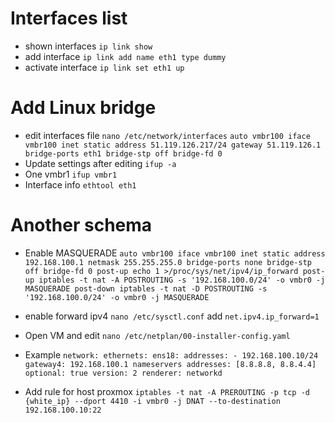 
# Interfaces list

* shown interfaces `ip link show`
* add interface `ip link add name eth1 type dummy`
* activate interface `ip link set eth1 up`

# Add Linux bridge

* edit interfaces file `nano /etc/network/interfaces`
`auto vmbr100
iface vmbr100 inet static
        address 51.119.126.217/24
        gateway 51.119.126.1
        bridge-ports eth1
        bridge-stp off
        bridge-fd 0`
* Update settings after editing `ifup -a`
* One vmbr1 `ifup vmbr1`
* Interface info `ethtool eth1`



# Another schema

* Enable MASQUERADE
`auto vmbr100
iface vmbr100 inet static
        address 192.168.100.1
        netmask 255.255.255.0
        bridge-ports none
        bridge-stp off
        bridge-fd 0
        post-up echo 1 >/proc/sys/net/ipv4/ip_forward
        post-up iptables -t nat -A POSTROUTING -s '192.168.100.0/24' -o vmbr0 -j MASQUERADE
        post-down iptables -t nat -D POSTROUTING -s '192.168.100.0/24' -o vmbr0 -j MASQUERADE`

* enable forward ipv4 `nano /etc/sysctl.conf` add `net.ipv4.ip_forward=1`
* Open VM and edit `nano /etc/netplan/00-installer-config.yaml`
* Example 
`network:
   ethernets:
      ens18:
        addresses:
          - 192.168.100.10/24
        gateway4: 192.168.100.1
        nameservers
          addresses: [8.8.8.8, 8.8.4.4]
        optional: true
      version: 2
      renderer: networkd`
* Add rule for host proxmox
`iptables -t nat -A PREROUTING -p tcp -d {white_ip} --dport 4410 -i vmbr0 -j DNAT --to-destination 192.168.100.10:22`